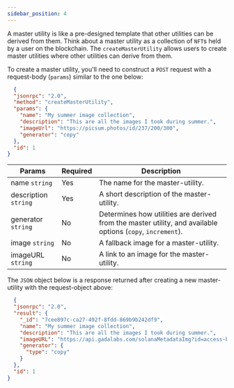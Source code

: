 ```yaml
---
sidebar_position: 4
---
```

A master utility is like a pre-designed template that other utilities can be derived from them. Think about a master utility as a collection of `NFT`s held by a user on the blockchain. The `createMasterUtility` allows users to create master utilities where other utilities can derive from them.

To create a master utility, you'll need to construct a `POST` request with a request-body (`params`) similar to the one below:

```json
  {
  "jsonrpc": "2.0",
  "method": "createMasterUtility",
  "params": {
    "name": "My summer image collection",
    "description": "This are all the images I took during summer.",
    "imageUrl": "https://picsum.photos/id/237/200/300",
    "generator": "copy"
  },
  "id": 1
}
```

| Params                       | Required                              | Description
|------------------------------|---------------------------------------|---------------------------------------|
| name `string`                | Yes                                   | The name for the master-utility.
| description `string`         | Yes                                   | A short description of the master-utility.
| generator `string`           | No                                    | Determines how utilities are derived from the master utility, and available options (`copy`, `increment`).
| image  `string`              | No                                    | A fallback image for a master-utility.
| imageURL  `string`           | No                                    | A link to an image for the master-utility.

The `JSON` object below is a response returned after creating a new master-utility with the request-object above:

```json
  {
  "jsonrpc": "2.0",
  "result": {
    "_id": "7cee897c-ca27-492f-8fdd-869b9b242df9",
    "name": "My summer image collection",
    "description": "This are all the images I took during summer.",
    "imageURL": "https://api.gadalabs.com/solanaMetadataImg?id=access-bronze",
    "generator": {
      "type": "copy"
    }
  },
  "id": 1
}
```
